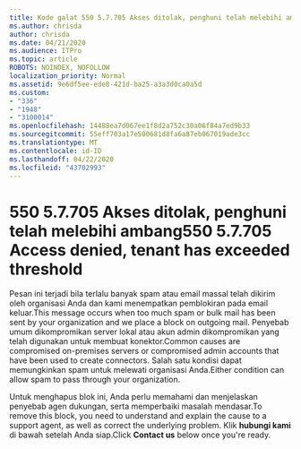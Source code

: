 ```yaml
---
title: Kode galat 550 5.7.705 Akses ditolak, penghuni telah melebihi ambang
ms.author: chrisda
author: chrisda
ms.date: 04/21/2020
ms.audience: ITPro
ms.topic: article
ROBOTS: NOINDEX, NOFOLLOW
localization_priority: Normal
ms.assetid: 9e6df5ee-ede8-421d-ba25-a3a3d0ca0a5d
ms.custom:
- "336"
- "1948"
- "3100014"
ms.openlocfilehash: 14488ea7d067ee1f8d2a752c30a06f84a7ed9b33
ms.sourcegitcommit: 55eff703a17e500681d8fa6a87eb067019ade3cc
ms.translationtype: MT
ms.contentlocale: id-ID
ms.lasthandoff: 04/22/2020
ms.locfileid: "43702993"
---
```

# <a name="550-57705-access-denied-tenant-has-exceeded-threshold"></a><span data-ttu-id="21894-102">550 5.7.705 Akses ditolak, penghuni telah melebihi ambang</span><span class="sxs-lookup"><span data-stu-id="21894-102">550 5.7.705 Access denied, tenant has exceeded threshold</span></span>

<span data-ttu-id="21894-103">Pesan ini terjadi bila terlalu banyak spam atau email massal telah dikirim oleh organisasi Anda dan kami menempatkan pemblokiran pada email keluar.</span><span class="sxs-lookup"><span data-stu-id="21894-103">This message occurs when too much spam or bulk mail has been sent by your organization and we place a block on outgoing mail.</span></span>
<span data-ttu-id="21894-104">Penyebab umum dikompromikan server lokal atau akun admin dikompromikan yang telah digunakan untuk membuat konektor.</span><span class="sxs-lookup"><span data-stu-id="21894-104">Common causes are compromised on-premises servers or compromised admin accounts that have been used to create connectors.</span></span> <span data-ttu-id="21894-105">Salah satu kondisi dapat memungkinkan spam untuk melewati organisasi Anda.</span><span class="sxs-lookup"><span data-stu-id="21894-105">Either condition can allow spam to pass through your organization.</span></span>

<span data-ttu-id="21894-106">Untuk menghapus blok ini, Anda perlu memahami dan menjelaskan penyebab agen dukungan, serta memperbaiki masalah mendasar.</span><span class="sxs-lookup"><span data-stu-id="21894-106">To remove this block, you need to understand and explain the cause to a support agent, as well as correct the underlying problem.</span></span>
<span data-ttu-id="21894-107">Klik **hubungi kami** di bawah setelah Anda siap.</span><span class="sxs-lookup"><span data-stu-id="21894-107">Click **Contact us** below once you're ready.</span></span>
